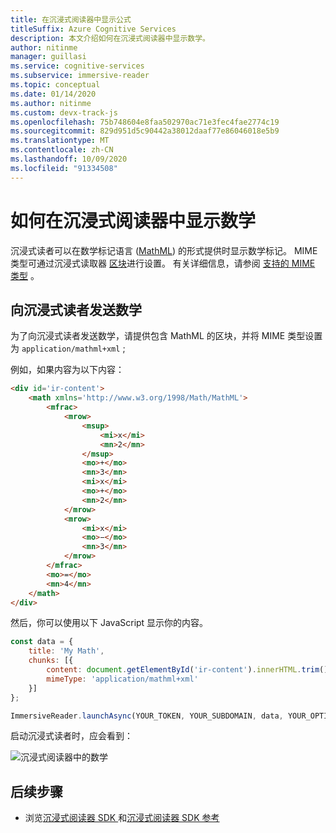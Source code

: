 ```yaml
---
title: 在沉浸式阅读器中显示公式
titleSuffix: Azure Cognitive Services
description: 本文介绍如何在沉浸式阅读器中显示数学。
author: nitinme
manager: guillasi
ms.service: cognitive-services
ms.subservice: immersive-reader
ms.topic: conceptual
ms.date: 01/14/2020
ms.author: nitinme
ms.custom: devx-track-js
ms.openlocfilehash: 75b748604e8faa502970ac71e3fec4fae2774c19
ms.sourcegitcommit: 829d951d5c90442a38012daaf77e86046018e5b9
ms.translationtype: MT
ms.contentlocale: zh-CN
ms.lasthandoff: 10/09/2020
ms.locfileid: "91334508"
---
```

# <a name="how-to-display-math-in-the-immersive-reader"></a>如何在沉浸式阅读器中显示数学

沉浸式读者可以在数学标记语言 ([MathML](https://developer.mozilla.org/docs/Web/MathML)) 的形式提供时显示数学标记。
MIME 类型可通过沉浸式读取器 [区块](../reference.md#chunk)进行设置。 有关详细信息，请参阅 [支持的 MIME 类型](../reference.md#supported-mime-types) 。

## <a name="send-math-to-the-immersive-reader"></a>向沉浸式读者发送数学
为了向沉浸式读者发送数学，请提供包含 MathML 的区块，并将 MIME 类型设置为 ```application/mathml+xml``` ;

例如，如果内容为以下内容：

```html
<div id='ir-content'>
    <math xmlns='http://www.w3.org/1998/Math/MathML'>
        <mfrac>
            <mrow>
                <msup>
                    <mi>x</mi>
                    <mn>2</mn>
                </msup>
                <mo>+</mo>
                <mn>3</mn>
                <mi>x</mi>
                <mo>+</mo>
                <mn>2</mn>
            </mrow>
            <mrow>
                <mi>x</mi>
                <mo>−</mo>
                <mn>3</mn>
            </mrow>
        </mfrac>
        <mo>=</mo>
        <mn>4</mn>
    </math>
</div>
```

然后，你可以使用以下 JavaScript 显示你的内容。

```javascript
const data = {
    title: 'My Math',
    chunks: [{
        content: document.getElementById('ir-content').innerHTML.trim(),
        mimeType: 'application/mathml+xml'
    }]
};

ImmersiveReader.launchAsync(YOUR_TOKEN, YOUR_SUBDOMAIN, data, YOUR_OPTIONS);
```

启动沉浸式读者时，应会看到：

![沉浸式阅读器中的数学](../media/how-tos/1-math.png)

## <a name="next-steps"></a>后续步骤

* 浏览[沉浸式阅读器 SDK ](https://github.com/microsoft/immersive-reader-sdk)和[沉浸式阅读器 SDK 参考](../reference.md)